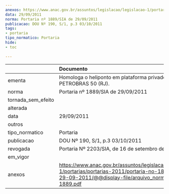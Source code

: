 ```yaml
---
anexos: https://www.anac.gov.br/assuntos/legislacao/legislacao-1/portarias/portarias-2011/portaria-no-1889-sia-de-29-09-2011/@@display-file/arquivo_norma/PA2011-1889.pdf
data: 29/09/2011
norma: Portaria nº 1889/SIA de 29/09/2011
publicacao: DOU Nº 190, S/1, p.3 03/10/2011
tags:
- portaria
tipo_normatico: Portaria
hide: 
- toc 
 
---
```


|                    | Documento                                                                                                                                                         |
|:-------------------|:------------------------------------------------------------------------------------------------------------------------------------------------------------------|
| ementa             | Homologa o heliponto em plataforma privado PETROBRAS 50 (RJ).                                                                                                     |
| norma              | Portaria nº 1889/SIA de 29/09/2011                                                                                                                                |
| tornada_sem_efeito |                                                                                                                                                                   |
| alterada           |                                                                                                                                                                   |
| data               | 29/09/2011                                                                                                                                                        |
| outros             |                                                                                                                                                                   |
| tipo_normatico     | Portaria                                                                                                                                                          |
| publicacao         | DOU Nº 190, S/1, p.3 03/10/2011                                                                                                                                   |
| revogada           | Portaria Nº 2203/SIA, de 16 de setembro de 2014                                                                                                                   |
| em_vigor           |                                                                                                                                                                   |
| anexos             | https://www.anac.gov.br/assuntos/legislacao/legislacao-1/portarias/portarias-2011/portaria-no-1889-sia-de-29-09-2011/@@display-file/arquivo_norma/PA2011-1889.pdf |